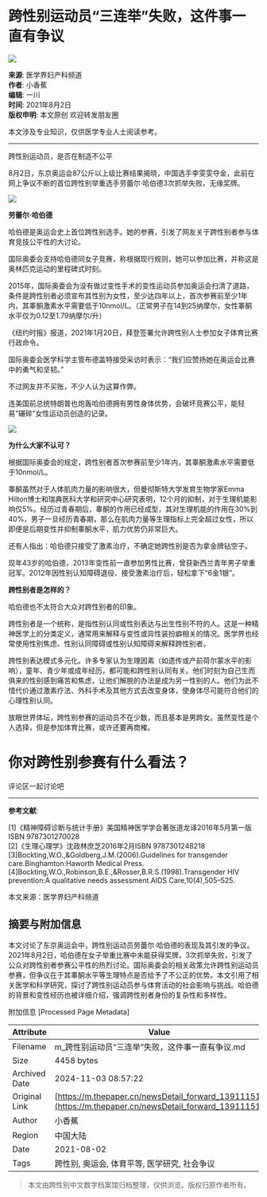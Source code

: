 # 跨性别运动员“三连举”失败，这件事一直有争议

![](https://image.thepaper.cn/publish/interaction/image/3/596/576.png)

**来源**: 医学界妇产科频道  
**作者**: 小香蕉  
**编辑**: 一川  
**时间**: 2021年8月2日  
**版权申明**: 本文原创 欢迎转发朋友圈  

本文涉及专业知识，仅供医学专业人士阅读参考。

---

跨性别运动员，是否在制造不公平

8月2日，东京奥运会87公斤以上级比赛结果揭晓，中国选手李雯雯夺金，此前在网上争议不断的首位跨性别举重选手劳蕾尔·哈伯德3次抓举失败，无缘奖牌。

![](https://imagepphcloud.thepaper.cn/pph/image/146/673/727.jpg)

**劳蕾尔·哈伯德**

哈伯德是奥运会史上首位跨性别选手。她的参赛，引发了网友关于跨性别者参与体育竞技公平性的大讨论。

国际奥委会支持哈伯德同女子竞赛，称根据现行规则，她可以参加比赛，并称这是奥林匹克运动的里程碑式时刻。

2015年，国际奥委会为没有做过变性手术的变性运动员参加奥运会扫清了道路，条件是跨性别者必须宣布其性别为女性，至少达四年以上，首次参赛前至少1年内，其睾酮激素水平需要低于10nmol/L。（正常男子在14到25纳摩尔，女性睪酮水平仅为0.12至1.79纳摩尔/升）

《纽约时报》报道，2021年1月20日，拜登签署允许跨性别人士参加女子体育比赛行政命令。

国际奥委会医学科学主管布德盖特接受采访时表示：“我们应赞扬她在奥运会比赛中的勇气和坚韧。”

不过网友并不买账，不少人认为这算作弊。

连美国前总统特朗普也炮轰哈伯德拥有男性身体优势，会破坏竞赛公平，能轻易“碾碎”女性运动员创造的记录。

![](https://imagepphcloud.thepaper.cn/pph/image/146/673/734.jpg)

**为什么大家不认可？**

根据国际奥委会的规定，跨性别者首次参赛前至少1年内，其睾酮激素水平需要低于10nmol/L。

睾酮虽然对于人体肌肉力量的影响很大，但曼彻斯特大学发育生物学家Emma Hilton博士和瑞典医科大学和研究中心研究表明，12个月的抑制，对于生理机能影响仅5%。经历过青春期后，睾酮的作用已经成型，其对生理机能的作用在30%到40%，男子一旦经历青春期，那么在肌肉力量等生理指标上完全超过女性，所以即便是后期变性并抑制睾酮水平，肌力优势仍非常巨大。

还有人指出：哈伯德只接受了激素治疗，不确定她跨性别是否为拿金牌钻空子。

现年43岁的哈伯德，2013年变性前一直参加男性比赛，曾获新西兰青年男子举重冠军。2012年因性别认知障碍退役、接受激素治疗后，轻松拿下“6金1银”。

**跨性别者是怎样的？**

哈伯德也不太符合大众对跨性别者的印象。

跨性别者是一个统称，是指性别认同或性别表达与出生性别不符的人。这是一种精神医学上的分类定义，通常用来解释与变性或异性装扮癖相关的情况。医学界也经常使用性别焦虑、性别认同障碍或性别认知障碍来解释跨性别者。

跨性别表达模式多元化。许多专家认为生理因素（如遗传或产前荷尔蒙水平的影响），童年、青少年或成年经历，都可能和跨性别认同有关。他们时刻为自己生而俱来的性别感到痛苦和焦虑，让他们解脱的办法是成为另一性别的人。他们为此不惜代价通过激素疗法、外科手术及其他方式去改变身体，使身体尽可能符合他们的心理性别认同。

放眼世界体坛，跨性别参赛的运动员不在少数，而且基本是男跨女。虽然变性是个人选择，但是参加体育比赛，或许还要再商榷。

# 你对跨性别参赛有什么看法？ #

评论区一起讨论吧

---

**参考文献**:

\[1\]《精神障碍诊断与统计手册》美国精神医学学会著张道龙译2016年5月第一版ISBN 9787301270028  
\[2\]《生理心理学》沈政林庶芝2016年2月ISBN 9787301248218  
\[3\]Bockting,W.O.,&Goldberg,J.M.(2006).Guidelines for transgender care.Binghamton:Haworth Medical Press.  
\[4\]Bockting,W.O.,Robinson,B.E.,&Rosser,B.R.S.(1998).Transgender HIV prevention:A qualitative needs assessment.AIDS Care,10(4),505–525.  

本文来源：医学界妇产科频道  

## 摘要与附加信息

<!-- tcd_abstract -->
本文讨论了东京奥运会中，跨性别运动员劳蕾尔·哈伯德的表现及其引发的争议。2021年8月2日，哈伯德在女子举重比赛中未能获得奖牌，3次抓举失败，引发了公众对跨性别者参赛公平性的热烈讨论。国际奥委会的相关政策允许跨性别运动员参赛，但争议在于其睾酮水平等生理特点是否给予了不公正的优势。本文引用了相关医学和科学研究，探讨了跨性别运动员参与体育活动的社会影响与挑战。哈伯德的背景和变性经历也被详细介绍，强调跨性别者身份的复杂性和多样性。
<!-- tcd_abstract_end -->

附加信息 [Processed Page Metadata]

| Attribute       | Value                                  |
|-----------------|----------------------------------------|
| Filename        | m_跨性别运动员“三连举”失败，这件事一直有争议.md                             |
| Size            | 4458 bytes                           |
| Archived Date   | 2024-11-03 08:57:22                             |
| Original Link   | [https://m.thepaper.cn/newsDetail_forward_13911151](https://m.thepaper.cn/newsDetail_forward_13911151)                       |
| Author          | 小香蕉                               |
| Region          | 中国大陆                               |
| Date            | 2021-08-02                                 |
| Tags            | 跨性别, 奥运会, 体育平等, 医学研究, 社会争议                                 |
>
> 本文由跨性别中文数字档案馆归档整理，仅供浏览。版权归原作者所有。
>